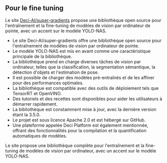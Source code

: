 ## Pour le fine tuning 

Le site [Deci-AI/super-gradients](https://github.com/Deci-AI/super-gradients?tab=readme-ov-file) propose une bibliothèque open source pour l'entraînement et la fine-tuning de modèles de vision par ordinateur de pointe, avec un accent sur le modèle YOLO-NAS.

- Le site Deci-AI/super-gradients offre une bibliothèque open source pour l'entraînement de modèles de vision par ordinateur de pointe.
- Le modèle YOLO-NAS est mis en avant comme une caractéristique principale de la bibliothèque.
- La bibliothèque prend en charge diverses tâches de vision par ordinateur, telles que la classification, la segmentation sémantique, la détection d'objets et l'estimation de pose.
- Il est possible de charger des modèles pré-entraînés et de les affiner pour des performances optimales.
- La bibliothèque est compatible avec des outils de déploiement tels que TensorRT et OpenVINO.
- Des tutoriels et des recettes sont disponibles pour aider les utilisateurs à démarrer rapidement.
- La bibliothèque est constamment mise à jour, avec la dernière version étant la 3.5.0.
- Le projet est sous licence Apache 2.0 et est hébergé sur GitHub.
- Une plateforme appelée Deci Platform est également mentionnée, offrant des fonctionnalités pour la compilation et la quantification automatiques de modèles.

Le site propose une bibliothèque complète pour l'entraînement et la fine-tuning de modèles de vision par ordinateur, avec un accent sur le modèle YOLO-NAS.
